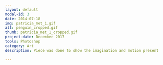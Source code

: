 ```yaml
---
layout: default
modal-id: 3
date: 2014-07-18
img: patricia_met_1.gif
alt: penguin_cropped.gif
thumb: patricia_met_1_cropped.gif
project-date: December 2017
tools: Photoshop
category: Art
description: Piece was done to show the imagination and motion present in a still moment.

---
```



